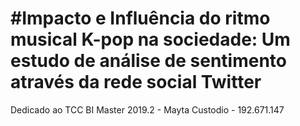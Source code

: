 # #Impacto e Influência do ritmo musical K-pop na sociedade: Um estudo de análise de sentimento através da rede social Twitter
Dedicado ao TCC BI Master 2019.2 - Mayta Custodio - 192.671.147
